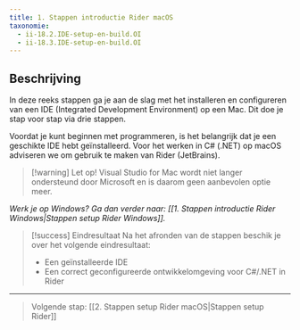```yaml
---
title: 1. Stappen introductie Rider macOS
taxonomie:
  - ii-18.2.IDE-setup-en-build.OI
  - ii-18.3.IDE-setup-en-build.OI
---
```


## Beschrijving
In deze reeks stappen ga je aan de slag met het installeren en configureren van een IDE (Integrated Development Environment) op een Mac. Dit doe je stap voor stap via drie stappen.

Voordat je kunt beginnen met programmeren, is het belangrijk dat je een geschikte IDE hebt geïnstalleerd. Voor het werken in C# (.NET) op macOS adviseren we om gebruik te maken van Rider (JetBrains).

> [!warning] Let op!
> Visual Studio for Mac wordt niet langer ondersteund door Microsoft en is daarom geen aanbevolen optie meer.

*Werk je op Windows? Ga dan verder naar: [[1. Stappen introductie Rider Windows|Stappen setup Rider Windows]].*

> [!success] Eindresultaat
> Na het afronden van de stappen beschik je over het volgende eindresultaat:
> - Een geïnstalleerde IDE
> - Een correct geconfigureerde ontwikkelomgeving voor C#/.NET in Rider

---

> Volgende stap: [[2. Stappen setup Rider macOS|Stappen setup Rider]]